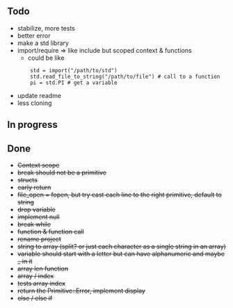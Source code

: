 ## Todo 
- stabilize, more tests
- better error
- make a std library
- import/require => like include but scoped context & functions
    - could be like 
    ```
        std = import("/path/to/std")
        std.read_file_to_string("/path/to/file") # call to a function
        pi = std.PI # get a variable
    ```    
- update readme
- less cloning

## In progress

## Done
- <s>Context scope</s>
- <s>break should not be a primitive</s>
- <s>structs</s>
- <s>early return</s>
- <s>file_open = fopen, but try cast each line to the right primitive, default to string</s>
- <s>drop variable</s>
- <s>implement null</s>
- <s>break while</s>
- <s>function & function call</s>
- <s> rename project </s>
- <s>string to array (split? or just each character as a single string in an array)</s>
- <s>variable should start with a letter but can have alphanumeric and maybe _ in it</s>
- <s>array len function</s>
- <s>array / index</s>
- <s>tests array index</s>
- <s>return the Primitive::Error, implement display</s>
- <s>else / else if</s>
